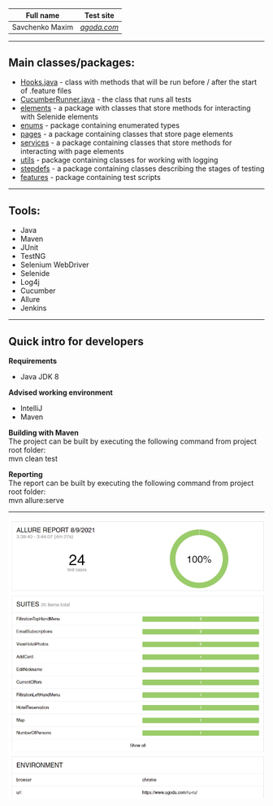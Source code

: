 ##
| Full name | Test site
|:----:|:----:
| Savchenko Maxim | [*agoda.com*](https://www.agoda.com/) |
***
## **Main classes/packages:**
* [Hooks.java](final/src/test/java/hooks/Hooks.java) - class with methods that will be run before / after the start of .feature files
* [CucumberRunner.java](final/src/test/java/runner/CucumberRunner.java) - the class that runs all tests
* [elements](https://bitbucket.org/SavMax12/final/src/master/final/src/main/java/elements/) - a package with classes that store methods for interacting with Selenide elements
* [enums](https://bitbucket.org/SavMax12/final/src/master/final/src/main/java/enums/) - package containing enumerated types
* [pages](https://bitbucket.org/SavMax12/final/src/master/final/src/main/java/pages/) - a package containing classes that store page elements
* [services](https://bitbucket.org/SavMax12/final/src/master/final/src/main/java/services/) - a package containing classes that store methods for interacting with page elements
* [utils](https://bitbucket.org/SavMax12/final/src/master/final/src/main/java/utils/) - package containing classes for working with logging
* [stepdefs](https://bitbucket.org/SavMax12/final/src/master/final/src/test/java/stepdefs/pages/) - a package containing classes describing the stages of testing
* [features](https://bitbucket.org/SavMax12/final/src/master/final/src/test/resources/features/) - package containing test scripts
***
## **Tools:**
* Java
* Maven
* JUnit
* TestNG
* Selenium WebDriver
* Selenide
* Log4j
* Cucumber
* Allure
* Jenkins
***
## Quick intro for developers
**Requirements**
* Java JDK 8

**Advised working environment**
* IntelliJ
* Maven

**Building with Maven**<br/>
The project can be built by executing the following command from project root folder:
<br/>mvn clean test

**Reporting**<br/>
The report can be built by executing the following command from project root folder:
<br/>mvn allure:serve
***
![allure](/Screenshot_164.jpg)
